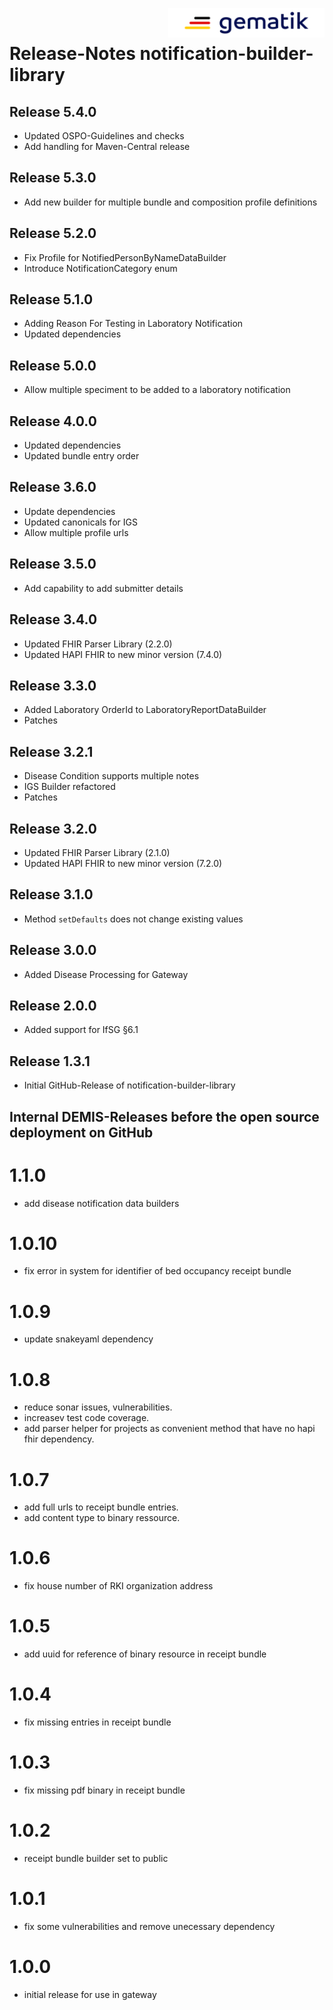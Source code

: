 <img align="right" width="250" height="47" src="media/Gematik_Logo_Flag.png"/> <br/>    

# Release-Notes notification-builder-library

## Release 5.4.0
* Updated OSPO-Guidelines and checks
* Add handling for Maven-Central release

## Release 5.3.0
* Add new builder for multiple bundle and composition profile definitions

## Release 5.2.0
* Fix Profile for NotifiedPersonByNameDataBuilder
* Introduce NotificationCategory enum

## Release 5.1.0
* Adding Reason For Testing in Laboratory Notification
* Updated dependencies

## Release 5.0.0
* Allow multiple speciment to be added to a laboratory notification

## Release 4.0.0
* Updated dependencies
* Updated bundle entry order

## Release 3.6.0
* Update dependencies
* Updated canonicals for IGS
* Allow multiple profile urls

## Release 3.5.0
* Add capability to add submitter details

## Release 3.4.0
* Updated FHIR Parser Library (2.2.0)
* Updated HAPI FHIR to new minor version (7.4.0)

## Release 3.3.0
* Added Laboratory OrderId to LaboratoryReportDataBuilder
* Patches

## Release 3.2.1
* Disease Condition supports multiple notes
* IGS Builder refactored
* Patches

## Release 3.2.0
* Updated FHIR Parser Library (2.1.0)
* Updated HAPI FHIR to new minor version (7.2.0)

## Release 3.1.0
* Method `setDefaults` does not change existing values

## Release 3.0.0
* Added Disease Processing for Gateway

## Release 2.0.0
* Added support for IfSG §6.1

## Release 1.3.1
* Initial GitHub-Release of notification-builder-library

## Internal DEMIS-Releases before the open source deployment on GitHub
# 1.1.0
* add disease notification data builders

# 1.0.10
* fix error in system for identifier of bed occupancy receipt bundle

# 1.0.9
* update snakeyaml dependency

# 1.0.8
* reduce sonar issues, vulnerabilities.
* increasev test code coverage.
* add parser helper for projects as convenient method that have no hapi fhir dependency.

# 1.0.7
* add full urls to receipt bundle entries.
* add content type to binary ressource.

# 1.0.6
* fix house number of RKI organization address

# 1.0.5
* add uuid for reference of binary resource in receipt bundle

# 1.0.4
* fix missing entries in receipt bundle

# 1.0.3
* fix missing pdf binary in receipt bundle

# 1.0.2
* receipt bundle builder set to public

# 1.0.1
* fix some vulnerabilities and remove unecessary dependency

# 1.0.0
* initial release for use in gateway